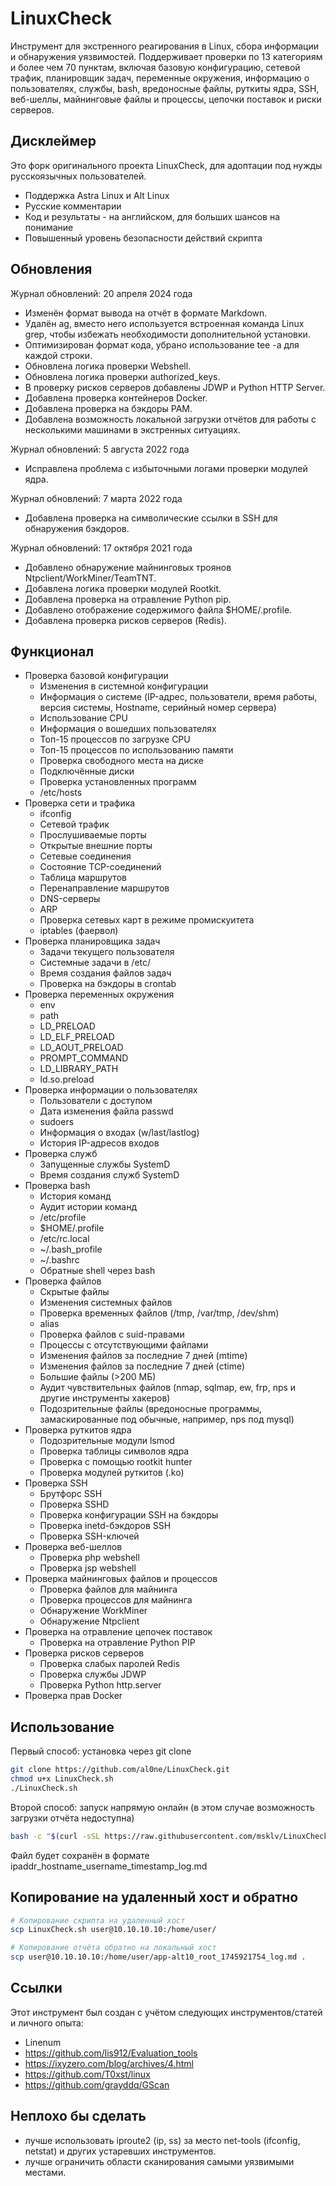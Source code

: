 # LinuxCheck

Инструмент для экстренного реагирования в Linux, сбора информации и обнаружения уязвимостей. Поддерживает проверки по 13 категориям и более чем 70 пунктам, включая базовую конфигурацию, сетевой трафик, планировщик задач, переменные окружения, информацию о пользователях, службы, bash, вредоносные файлы, руткиты ядра, SSH, веб-шеллы, майнинговые файлы и процессы, цепочки поставок и риски серверов.

## Дисклеймер

Это форк оригинального проекта LinuxCheck, для адоптации под нужды русскоязычных пользователей.

- Поддержка Astra Linux и Alt Linux
- Русские комментарии
- Код и результаты - на английском, для больших шансов на понимание
- Повышенный уровень безопасности действий скрипта

## Обновления

Журнал обновлений: 20 апреля 2024 года

- Изменён формат вывода на отчёт в формате Markdown.
- Удалён ag, вместо него используется встроенная команда Linux grep, чтобы избежать необходимости дополнительной установки.
- Оптимизирован формат кода, убрано использование tee -a для каждой строки.
- Обновлена логика проверки Webshell.
- Обновлена логика проверки authorized_keys.
- В проверку рисков серверов добавлены JDWP и Python HTTP Server.
- Добавлена проверка контейнеров Docker.
- Добавлена проверка на бэкдоры PAM.
- Добавлена возможность локальной загрузки отчётов для работы с несколькими машинами в экстренных ситуациях.

Журнал обновлений: 5 августа 2022 года

- Исправлена проблема с избыточными логами проверки модулей ядра.

Журнал обновлений: 7 марта 2022 года

- Добавлена проверка на символические ссылки в SSH для обнаружения бэкдоров.

Журнал обновлений: 17 октября 2021 года

- Добавлено обнаружение майнинговых троянов Ntpclient/WorkMiner/TeamTNT.
- Добавлена логика проверки модулей Rootkit.
- Добавлена проверка на отравление Python pip.
- Добавлено отображение содержимого файла $HOME/.profile.
- Добавлена проверка рисков серверов (Redis).

## Функционал

* Проверка базовой конфигурации
    * Изменения в системной конфигурации
    * Информация о системе (IP-адрес, пользователи, время работы, версия системы, Hostname, серийный номер сервера)
    * Использование CPU
    * Информация о вошедших пользователях
    * Топ-15 процессов по загрузке CPU
    * Топ-15 процессов по использованию памяти
    * Проверка свободного места на диске
    * Подключённые диски
    * Проверка установленных программ
    * /etc/hosts
* Проверка сети и трафика
    * ifconfig
    * Сетевой трафик
    * Прослушиваемые порты
    * Открытые внешние порты
    * Сетевые соединения
    * Состояние TCP-соединений
    * Таблица маршрутов
    * Перенаправление маршрутов
    * DNS-серверы
    * ARP
    * Проверка сетевых карт в режиме промискуитета
    * iptables (фаервол)
* Проверка планировщика задач
    * Задачи текущего пользователя
    * Системные задачи в /etc/
    * Время создания файлов задач
    * Проверка на бэкдоры в crontab
* Проверка переменных окружения
    * env
    * path
    * LD_PRELOAD
    * LD_ELF_PRELOAD
    * LD_AOUT_PRELOAD
    * PROMPT_COMMAND
    * LD_LIBRARY_PATH
    * ld.so.preload
* Проверка информации о пользователях
    * Пользователи с доступом
    * Дата изменения файла passwd
    * sudoers
    * Информация о входах (w/last/lastlog)
    * История IP-адресов входов
* Проверка служб
    * Запущенные службы SystemD
    * Время создания служб SystemD
* Проверка bash
    * История команд
    * Аудит истории команд
    * /etc/profile
    * $HOME/.profile
    * /etc/rc.local
    * ~/.bash_profile
    * ~/.bashrc
    * Обратные shell через bash
* Проверка файлов
    * Скрытые файлы
    * Изменения системных файлов
    * Проверка временных файлов (/tmp, /var/tmp, /dev/shm)
    * alias
    * Проверка файлов с suid-правами
    * Процессы с отсутствующими файлами
    * Изменения файлов за последние 7 дней (mtime)
    * Изменения файлов за последние 7 дней (ctime)
    * Большие файлы (>200 МБ)
    * Аудит чувствительных файлов (nmap, sqlmap, ew, frp, nps и другие инструменты хакеров)
    * Подозрительные файлы (вредоносные программы, замаскированные под обычные, например, nps под mysql)
* Проверка руткитов ядра
    * Подозрительные модули lsmod
    * Проверка таблицы символов ядра
    * Проверка с помощью rootkit hunter
    * Проверка модулей руткитов (.ko)
* Проверка SSH
    * Брутфорс SSH
    * Проверка SSHD
    * Проверка конфигурации SSH на бэкдоры
    * Проверка inetd-бэкдоров SSH
    * Проверка SSH-ключей
* Проверка веб-шеллов
    * Проверка php webshell
    * Проверка jsp webshell
* Проверка майнинговых файлов и процессов
    * Проверка файлов для майнинга
    * Проверка процессов для майнинга
    * Обнаружение WorkMiner
    * Обнаружение Ntpclient
* Проверка на отравление цепочек поставок
    * Проверка на отравление Python PIP
* Проверка рисков серверов
    * Проверка слабых паролей Redis
    * Проверка службы JDWP
    * Проверка Python http.server
* Проверка прав Docker

## Использование

Первый способ: установка через git clone

```bash
git clone https://github.com/al0ne/LinuxCheck.git
chmod u+x LinuxCheck.sh
./LinuxCheck.sh  
```

Второй способ: запуск напрямую онлайн (в этом случае возможность загрузки отчёта недоступна)

```bash
bash -c "$(curl -sSL https://raw.githubusercontent.com/msklv/LinuxCheck/master/LinuxCheck.sh)"  
```

Файл будет сохранён в формате ipaddr_hostname_username_timestamp_log.md

## Копирование на удаленный хост и обратно

```bash
# Копирование скрипта на удаленный хост
scp LinuxCheck.sh user@10.10.10.10:/home/user/

# Копирование отчёта обратно на локальный хост
scp user@10.10.10.10:/home/user/app-alt10_root_1745921754_log.md .
```

## Ссылки

Этот инструмент был создан с учётом следующих инструментов/статей и личного опыта:

- Linenum
- https://github.com/lis912/Evaluation_tools  
- https://ixyzero.com/blog/archives/4.html  
- https://github.com/T0xst/linux
- https://github.com/grayddq/GScan  

## Неплохо бы сделать

- лучше использовать iproute2 (ip, ss) за место net-tools (ifconfig, netstat) и других устаревших инструментов.
- лучше ограничить области сканирования самыми уязвимыми местами.
